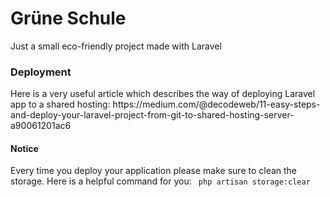 <h1 class="center"> Grüne Schule </h1>
<p> Just a small eco-friendly project made with Laravel </p>


<h3> Deployment </h3> 
<p> 
    Here is a very useful article which describes the way of deploying Laravel app to a shared hosting: 
    https://medium.com/@decodeweb/11-easy-steps-and-deploy-your-laravel-project-from-git-to-shared-hosting-server-a90061201ac6
</p>
<h4> Notice </h4>
<p> Every time you deploy your application please make sure to clean the storage. Here is a helpful command for you:
    <code> php artisan storage:clear </code>
</p>

